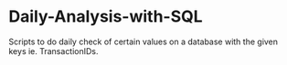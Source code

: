 # Daily-Analysis-with-SQL
Scripts to do daily check of certain values on a database with the given keys ie. TransactionIDs.
